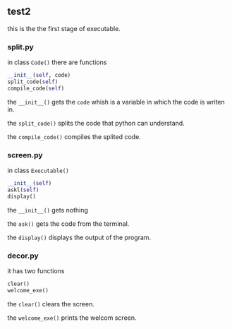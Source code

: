 ## test2
this is the the first stage of executable.
### split.py
in class `Code()` there are functions
```python
__init__(self, code)
split_code(self)
compile_code(self)
```
the `__init__()` gets the `code` whish is a variable in which the code is writen in.

the `split_code()` splits the code that python can understand.

the `compile_code()` compiles the splited code.
### screen.py
in class `Executable()`
```python
__init__(self)
askl(self)
display()
```
the `__init__()` gets nothing

the `ask()` gets the code from the terminal.

the `display()` displays the output of the program.
### decor.py
it has two functions
```python
clear()
welcome_exe()
```
the `clear()` clears the screen.

the `welcome_exe()` prints the welcom screen.
